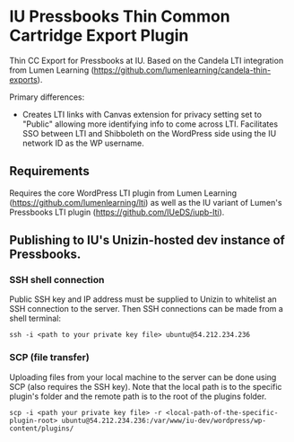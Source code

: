# IU Pressbooks Thin Common Cartridge Export Plugin

Thin CC Export for Pressbooks at IU. Based on the Candela LTI integration from Lumen Learning (https://github.com/lumenlearning/candela-thin-exports). 

Primary differences:

- Creates LTI links with Canvas extension for privacy setting set to "Public" allowing more identifying info to come across LTI. Facilitates SSO between LTI and Shibboleth on the WordPress side using the IU network ID as the WP username.

## Requirements

Requires the core WordPress LTI plugin from Lumen Learning (https://github.com/lumenlearning/lti) as well as the IU variant of Lumen's Pressbooks LTI plugin (https://github.com/IUeDS/iupb-lti).

## Publishing to IU's Unizin-hosted dev instance of Pressbooks.

### SSH shell connection

Public SSH key and IP address must be supplied to Unizin to whitelist an SSH connection to the server. Then SSH connections can be made from a shell terminal:

	ssh -i <path to your private key file> ubuntu@54.212.234.236

### SCP (file transfer)

Uploading files from your local machine to the server can be done using SCP (also requires the SSH key). Note that the local path is to the specific plugin's folder and the remote path is to the root of the plugins folder.

	scp -i <path your private key file> -r <local-path-of-the-specific-plugin-root> ubuntu@54.212.234.236:/var/www/iu-dev/wordpress/wp-content/plugins/
